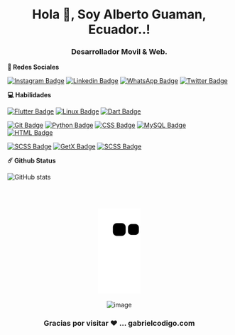 <h1 align="center">Hola 👋, Soy Alberto Guaman, Ecuador..!</h1>

<h3 align="center">Desarrollador Movil & Web.</h3>

  <b>💬 Redes Sociales</b>

[![Instagram Badge](https://img.shields.io/badge/-Instagram-e4405f?style=flat-square&logo=Instagram&logoColor=white)](https://www.instagram.com/gabrielcodigo_/)
[![Linkedin Badge](https://img.shields.io/badge/linkedin-00acee?style=flat-square&logo=Linkedin&logoColor=white)](linkedin.com/in/albertoguaman/)
[![WhatsApp Badge](https://img.shields.io/badge/-Whatsapp-4FCE5D?style=flat-square&logo=Whatsapp&logoColor=white)](https://walink.co/a3d21a)
[![Twitter Badge](https://img.shields.io/badge/-Twitter-00acee?style=flat-square&logo=Twitter&logoColor=white)](https://twitter.com/Gabrielx2Garcia)

  <b>💻 Habilidades</b>
  
[![Flutter Badge](https://img.shields.io/badge/-Flutter-45D1FD?style=flat-square&logo=Flutter&logoColor=white)](https://Flutter.dev/)
[![Linux Badge](https://img.shields.io/badge/-Linux-000000?style=flat-square&logo=linux&logoColor=white)](https://www.linux.org/)
[![Dart Badge](https://img.shields.io/badge/-Dart-2CB7F6?style=flat-square&logo=Dart&logoColor=white)](https://dart.dev/)


[![Git Badge](https://img.shields.io/badge/-Git-F05133?style=flat-square&logo=Git&logoColor=white)](https://git-scm.com/)
[![Python Badge](https://img.shields.io/badge/-Python-3476AA?style=flat-square&logo=Python&logoColor=white)](https://www.python.org/)
[![CSS Badge](https://img.shields.io/badge/-CSS3-2496ED?style=flat-square&logo=CSS3&logoColor=white)](https://developer.mozilla.org/en-US/docs/Web/CSS)
[![MySQL Badge](https://img.shields.io/badge/-MySQL-00618A?style=flat-square&logo=MySQL&logoColor=white)](https://www.mysql.com/)
[![HTML Badge](https://img.shields.io/badge/-HTML5-E54C21?style=flat-square&logo=HTML5&logoColor=white)](https://html.com/)

[![SCSS Badge](https://img.shields.io/badge/-SCSS-2496ED?style=flat-square&logo=SASS&logoColor=white)](https://sass-lang.com/)
[![GetX Badge](https://img.shields.io/badge/-GetX-6C00BA?style=flat-square&logo=GetX&logoColor=white)](https://pub.dev/packages/get)
[![SCSS Badge](https://img.shields.io/badge/-WORDPRESS-2496ED?style=flat-square&logo=wordpress&logoColor=white)](https://wordpress.com/)





  <b>☄️ Github Status</b>

  ![GitHub stats](https://github-readme-stats.vercel.app/api?username=gbrielgarcia&show_icons=true&theme=dracula)
	
  <br />
  <br />
<div align="center">


![Snake animation](https://github.com/MahmoudMehisen/MahmoudMehisen/blob/output/github-contribution-grid-snake.svg)

![image](https://github.com/GbrielGarcia/gbrielgarcia/blob/main/gifs/dino.gif)
### Gracias por visitar  ❤️ ... gabrielcodigo.com

</div>
